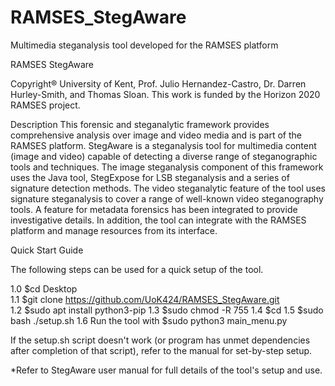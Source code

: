 # RAMSES_StegAware
Multimedia steganalysis tool developed for the RAMSES platform

RAMSES StegAware

Copyright® University of Kent, Prof. Julio Hernandez-Castro, Dr. Darren Hurley-Smith, and Thomas Sloan. This work is funded by the Horizon 2020 RAMSES project.

Description
This forensic and steganalytic framework provides comprehensive analysis over image and video media and is part of the RAMSES platform. StegAware is a steganalysis tool for multimedia content (image and video) capable of detecting a diverse range of steganographic tools and techniques. The image steganalysis component of this framework uses the Java tool, StegExpose for LSB steganalysis and a series of signature detection methods. The video steganalytic feature of the tool uses signature steganalysis to cover a range of well-known video steganography tools. A feature for metadata forensics has been integrated to provide investigative details. In addition, the tool can integrate with the RAMSES platform and manage resources from its interface.

Quick Start Guide

The following steps can be used for a quick setup of the tool. 


1.0	$cd Desktop  
1.1	$git clone https://github.com/UoK424/RAMSES_StegAware.git  
1.2 $sudo apt install python3-pip
1.3	$sudo chmod -R 755 <Directory>
1.4 $cd <Directory>
1.5 $sudo bash ./setup.sh
1.6	Run the tool with $sudo python3 main_menu.py

If the setup.sh script doesn't work (or program has unmet dependencies after completion of that script), refer to the manual for set-by-step setup.  




*Refer to StegAware user manual for full details of the tool's setup and use.
